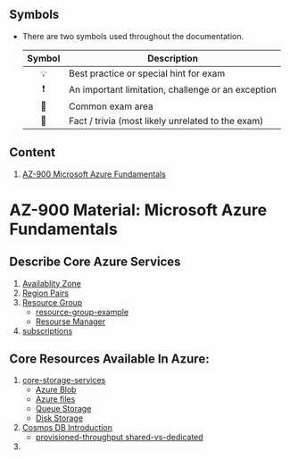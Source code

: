## Symbols

- There are two symbols used throughout the documentation.

  | Symbol | Description |
  |:------:|-------------|
  | 💡 | Best practice or special hint for exam |
  | ❗ | An important limitation, challenge or an exception |
  | 📝 | Common exam area |
  | 🤗 | Fact / trivia (most likely unrelated to the exam) |


## Content

<!-- no toc -->
1. [AZ-900 Microsoft Azure Fundamentals](https://github.com/MeSabya/AzureLearning/tree/main/AZ-900#az-900-material-microsoft-azure-fundamentals)

# AZ-900 Material: Microsoft Azure Fundamentals
## Describe Core Azure Services
1. [Availablity Zone](https://github.com/MeSabya/AzureLearning/tree/main/AZ-900/CoreAzureArchComponents#azure-availability-zones)
2. [Region Pairs](https://github.com/MeSabya/AzureLearning/tree/main/AZ-900/CoreAzureArchComponents#azure-region-pairs)
3. [Resource Group](https://github.com/MeSabya/AzureLearning/tree/main/AZ-900/CoreAzureArchComponents#azure-resource-groups)
   - [resource-group-example](https://github.com/MeSabya/AzureLearning/tree/main/AZ-900/CoreAzureArchComponents#azure-resource-group-example)
   - [Resourse Manager](https://github.com/MeSabya/AzureLearning/tree/main/AZ-900/CoreAzureArchComponents#azure-resource-manager)
4. [subscriptions](https://github.com/MeSabya/AzureLearning/tree/main/AZ-900/CoreAzureArchComponents#azure-subscriptions)

## Core Resources Available In Azure:
1. [core-storage-services](https://github.com/MeSabya/AzureLearning/blob/main/AZ-900/CoreResourcesAvailableInAzure/CoreStorageServices.md#core-storage-services)
   - [Azure Blob](https://github.com/MeSabya/AzureLearning/blob/main/AZ-900/CoreResourcesAvailableInAzure/CoreStorageServices.md#azure-blob)
   - [Azure files](https://github.com/MeSabya/AzureLearning/blob/main/AZ-900/CoreResourcesAvailableInAzure/CoreStorageServices.md#azure-files)
   - [Queue Storage](https://github.com/MeSabya/AzureLearning/blob/main/AZ-900/CoreResourcesAvailableInAzure/CoreStorageServices.md#queue-storage)
   - [Disk Storage](https://github.com/MeSabya/AzureLearning/blob/main/AZ-900/CoreResourcesAvailableInAzure/CoreStorageServices.md#disk-storage)
2. [Cosmos DB Introduction](https://github.com/MeSabya/AzureLearning/blob/main/AZ-900/CoreResourcesAvailableInAzure/CosmosDB.md#three-pillars-account-database-container)
   - [provisioned-throughput shared-vs-dedicated](https://github.com/MeSabya/AzureLearning/blob/main/AZ-900/CoreResourcesAvailableInAzure/CosmosDB.md#provisioned-throughput-shared-vs-dedicated)
3.  
